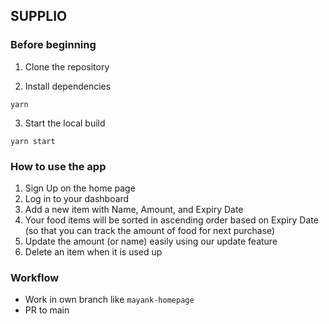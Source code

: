 ## SUPPLIO

### Before beginning
1. Clone the repository 

2. Install dependencies
```
yarn
```
3. Start the local build
```
yarn start
```

### How to use the app
1. Sign Up on the home page
2. Log in to your dashboard
3. Add a new item with Name, Amount, and Expiry Date
4. Your food items will be sorted in ascending order based on Expiry Date (so that you can track the amount of food for next purchase)
5. Update the amount (or name) easily using our update feature
6. Delete an item when it is used up 

### Workflow
- Work in own branch like `mayank-homepage`
- PR to main
